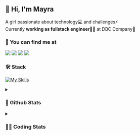## 👋 Hi, I'm Mayra

A girl passionate about technology💻 and challenges⚡  
Currently **working as fullstack engineer**👩‍💻 at DBC Company🚀   

### 💬 You can find me at

<a href="https://mayra.dev" target="_blank" rel="noopener"><img src="https://img.shields.io/badge/-mayra.dev-005FED?style=flat&logo=Google-chrome&logoColor=white"/></a>
<a href="https://linkedin.com/in/mayraamaral" target="_blank" rel="noopener"><img src="https://img.shields.io/badge/-/mayraamaral-0077B5?style=flat&logo=Linkedin&logoColor=white"/></a>
<a href="mailto:mayra@mayra.dev" target="_blank" rel="noopener"><img src="https://img.shields.io/badge/-mayra@mayra.dev-D14836?style=flat&logo=Gmail&logoColor=white"/></a>
<a href="" target="_blank" rel="noopener"><img src="https://img.shields.io/badge/-mayra%230179-7289DA?style=flat&logo=Discord&logoColor=white"/></a>

### 🛠️ Stack

[![My Skills](https://skillicons.dev/icons?i=react,redux,styledcomponents,html,css,sass,js,ts,py,nodejs,git,linux,bash,figma)](https://skillicons.dev)

<details>
    <summary><h3>📌 Github Stats</h3></summary>
  <table>
      <td><img height="160em" src="https://github-readme-stats.vercel.app/api?username=mayraamaral&show_icons=true&theme=algolia&hide_border=true&hide=stars&count_private=true" alt="Readme stats"></td>
      <td><img height="160em" src="https://github-readme-stats.vercel.app/api/top-langs/?username=mayraamaral&&layout=compact&&theme=algolia&hide_border=true&langs_count=6" alt="Language stats"></td>
  </table>

  <p align="center">
    <img src="https://github-readme-streak-stats.herokuapp.com?user=mayraamaral&theme=dark&hide_border=true&date_format=j%20M%5B%20Y%5D&locale=pt-br&background=050F2C&ring=0195DD&fire=23AA7D&currStreakLabel=23AA7D" alt="Streak stats">
  </p> 
</details>

<details>
  <summary><h3>👩‍💻 Coding Stats</h3></summary>
  
  <!--START_SECTION:waka-->
![Code Time](http://img.shields.io/badge/Code%20Time-61%20hrs%2043%20mins-blue)

**🐱 My GitHub Data** 

> 📦 577.9 kB Used in GitHub's Storage 
 > 
> 🏆 194 Contributions in the Year 2023
 > 
> 🚫 Not Opted to Hire
 > 
> 📜 45 Public Repositories 
 > 
> 🔑 24 Private Repositories 
 > 
**I'm an Early 🐤** 

```text
🌞 Morning                177 commits         ███░░░░░░░░░░░░░░░░░░░░░░   12.72 % 
🌆 Daytime                589 commits         ███████████░░░░░░░░░░░░░░   42.31 % 
🌃 Evening                526 commits         █████████░░░░░░░░░░░░░░░░   37.79 % 
🌙 Night                  100 commits         ██░░░░░░░░░░░░░░░░░░░░░░░   07.18 % 
```
📅 **I'm Most Productive on Monday** 

```text
Monday                   261 commits         █████░░░░░░░░░░░░░░░░░░░░   18.75 % 
Tuesday                  179 commits         ███░░░░░░░░░░░░░░░░░░░░░░   12.86 % 
Wednesday                207 commits         ████░░░░░░░░░░░░░░░░░░░░░   14.87 % 
Thursday                 224 commits         ████░░░░░░░░░░░░░░░░░░░░░   16.09 % 
Friday                   175 commits         ███░░░░░░░░░░░░░░░░░░░░░░   12.57 % 
Saturday                 127 commits         ██░░░░░░░░░░░░░░░░░░░░░░░   09.12 % 
Sunday                   219 commits         ████░░░░░░░░░░░░░░░░░░░░░   15.73 % 
```


📊 **This Week I Spent My Time On** 

```text
🕑︎ Time Zone: America/Sao_Paulo

💬 Programming Languages: 
TypeScript               2 mins              ███████████████████████░░   92.95 % 
Bash                     0 secs              ██░░░░░░░░░░░░░░░░░░░░░░░   07.05 % 

🔥 Editors: 
VS Code                  2 mins              █████████████████████████   100.00 % 

🐱‍💻 Projects: 
avaliacao-front          2 mins              █████████████████████████   100.00 % 

💻 Operating System: 
Linux                    2 mins              █████████████████████████   100.00 % 
```

**I Mostly Code in JavaScript** 

```text
JavaScript               96 repos            ████████░░░░░░░░░░░░░░░░░   33.80 % 
TypeScript               89 repos            ████████░░░░░░░░░░░░░░░░░   31.34 % 
HTML                     76 repos            ███████░░░░░░░░░░░░░░░░░░   26.76 % 
CSS                      17 repos            █░░░░░░░░░░░░░░░░░░░░░░░░   05.99 % 
Shell                    2 repos             ░░░░░░░░░░░░░░░░░░░░░░░░░   00.70 % 
```




 Last Updated on 09/04/2023 18:38:59 UTC
<!--END_SECTION:waka-->

</details>
